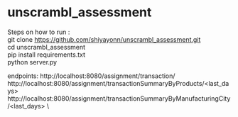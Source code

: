 # unscrambl_assessment
Steps on how to run : \
git clone https://github.com/shiyayonn/unscrambl_assessment.git \
cd unscrambl_assessment\
pip install requirements.txt\
python server.py

endpoints:
http://localhost:8080/assignment/transaction/<id> \
http://localhost:8080/assignment/transactionSummaryByProducts/<last_days> \
http://localhost:8080/assignment/transactionSummaryByManufacturingCity/<last_days> \
  
